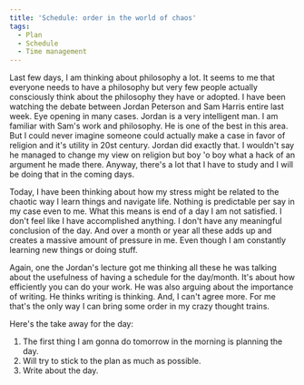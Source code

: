 ```yaml
---
title: 'Schedule: order in the world of chaos'
tags:
  - Plan
  - Schedule
  - Time management
---
```


Last few days, I am thinking about philosophy a lot. It seems to me that everyone needs to have a philosophy but very few people actually consciously think about the philosophy they have or adopted. I have been watching the debate between Jordan Peterson and Sam Harris entire last week. Eye opening in many cases. Jordan is a very intelligent man. I am familiar with Sam's work and philosophy. He is one of the best in this area. But I could never imagine someone could actually make a case in favor of religion and it's utility in 20st century. Jordan did exactly that. I wouldn't say he managed to change my view on religion but boy 'o boy what a hack of an argument he made there. Anyway, there's a lot that I have to study and I will be doing that in the coming days.

Today, I have been thinking about how my stress might be related to the chaotic way I learn things and navigate life. Nothing is predictable per say in my case even to me. What this means is end of a day I am not satisfied. I don't feel like I have accomplished anything. I don't have any meaningful conclusion of the day. And over a month or year all these adds up and creates a massive amount of pressure in me. Even though I am constantly learning new things or doing stuff.

Again, one the Jordan's lecture got me thinking all these he was talking about the usefulness of having a schedule for the day/month. It's about how efficiently you can do your work. He was also arguing about the importance of writing. He thinks writing is thinking. And, I can't agree more. For me that's the only way I can bring some order in my crazy thought trains.

Here's the take away for the day:

1) The first thing I am gonna do tomorrow in the morning is planning the day.
2) Will try to stick to the plan as much as possible.
3) Write about the day.
